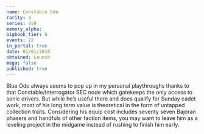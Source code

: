 ```yaml
---
name: Constable Odo
rarity: 3
series: ds9
memory_alpha:
bigbook_tier: 6
events: 22
in_portal: true
date: 01/01/2016
obtained: Launch
mega: false
published: true
---
```


Blue Odo always seems to pop up in my personal playthroughs thanks to that Constable/Interrogator SEC node which gatekeeps the only access to sonic drivers. But while he’s useful there and does qualify for Sunday cadet work, most of his long term value is theoretical in the form of untapped collection traits. Considering his equip cost includes seventy seven Bajoran phasers and handfuls of other faction items, you may want to leave him as a leveling project in the midgame instead of rushing to finish him early.
